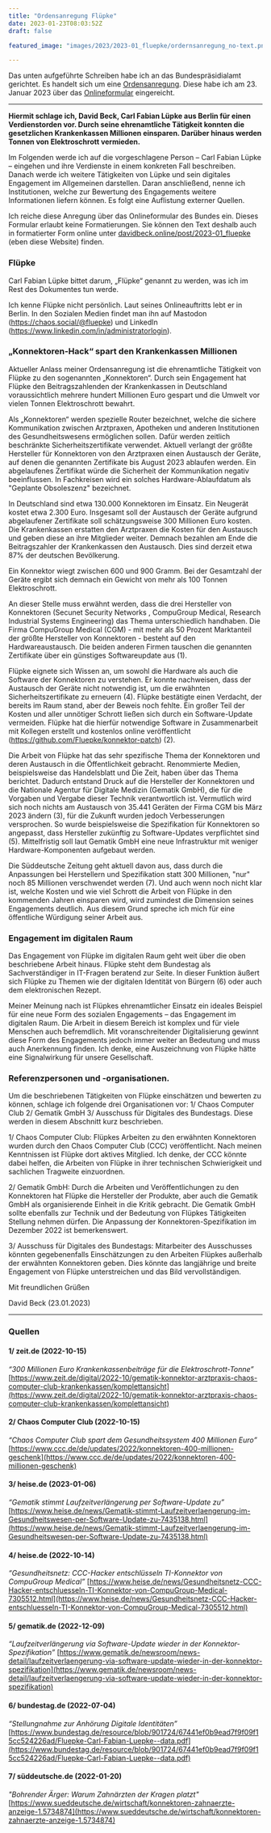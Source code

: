 ```yaml
---
title: "Ordensanregung Flüpke"
date: 2023-01-23T08:03:52Z
draft: false

featured_image: "images/2023/2023-01_fluepke/ordernsanregung_no-text.png"

---
```


Das unten aufgeführte Schreiben habe ich an das Bundespräsidialamt gerichtet. Es handelt sich um eine [Ordensanregung](https://www.bundespraesident.de/DE/Amt-und-Aufgaben/Orden-und-Ehrungen/Verdienstorden/Ordensanregungen/Ordensanregungen-node.html). Diese habe ich am 23. Januar 2023 über das [Onlineformular](https://www.bundespraesident.de/DE/Amt-und-Aufgaben/Orden-und-Ehrungen/Verdienstorden/Ordensanregungen/Ordensanregungen-Formular-node.html) eingereicht.

***

**Hiermit schlage ich, David Beck, Carl Fabian Lüpke aus Berlin für einen Verdienstorden vor. Durch seine ehrenamtliche Tätigkeit konnten die gesetzlichen Krankenkassen Millionen einsparen. Darüber hinaus werden Tonnen von Elektroschrott vermieden.**

Im Folgenden werde ich auf die vorgeschlagene Person – Carl Fabian Lüpke – eingehen und ihre Verdienste in einem konkreten Fall beschreiben. Danach werde ich weitere Tätigkeiten von Lüpke und sein digitales Engagement im Allgemeinen darstellen. Daran anschließend, nenne ich Institutionen, welche zur Bewertung des Engagements weitere Informationen liefern können. Es folgt eine Auflistung externer Quellen.

Ich reiche diese Anregung über das Onlineformular des Bundes ein. Dieses Formular erlaubt keine Formatierungen. Sie können den Text deshalb auch in formatierter Form online unter [davidbeck.online/post/2023-01_fluepke](https://www.davidbeck.online/post/2023-01_fluepke) (eben diese Website) finden.


### Flüpke

Carl Fabian Lüpke bittet darum, „Flüpke“ genannt zu werden, was ich im Rest des Dokumentes tun werde. 

Ich kenne Flüpke nicht persönlich. Laut seines Onlineauftritts lebt er in Berlin. In den Sozialen Medien findet man ihn auf Mastodon (https://chaos.social/@fluepke) und LinkedIn (https://www.linkedin.com/in/administratorlogin).

### „Konnektoren-Hack“ spart den Krankenkassen Millionen

Aktueller Anlass meiner Ordensanregung ist die ehrenamtliche Tätigkeit von Flüpke zu den sogenannten „Konnektoren“. Durch sein Engagement hat Flüpke den Beitragszahlenden der Krankenkassen in Deutschland voraussichtlich mehrere hundert Millionen Euro gespart und die Umwelt vor vielen Tonnen Elektroschrott bewahrt.

Als „Konnektoren“ werden spezielle Router bezeichnet, welche die sichere Kommunikation zwischen Arztpraxen, Apotheken und anderen Institutionen des Gesundheitswesens ermöglichen sollen. Dafür werden zeitlich beschränkte Sicherheitszertifikate verwendet. Aktuell verlangt der größte Hersteller für Konnektoren von den Arztpraxen einen Austausch der Geräte, auf denen die genannten Zertifikate bis August 2023 ablaufen werden. Ein abgelaufenes Zertifikat würde die Sicherheit der Kommunikation negativ beeinflussen. In Fachkreisen wird ein solches Hardware-Ablaufdatum als "Geplante Obsoleszenz" bezeichnet.

In Deutschland sind etwa 130.000 Konnektoren im Einsatz. Ein Neugerät kostet etwa 2.300 Euro. Insgesamt soll der Austausch der Geräte aufgrund abgelaufener Zertifikate soll schätzungsweise 300 Millionen Euro kosten. Die Krankenkassen erstatten den Arztpraxen die Kosten für den Austausch und geben diese an ihre Mitglieder weiter. Demnach bezahlen am Ende die Beitragszahler der Krankenkassen den Austausch. Dies sind derzeit etwa 87% der deutschen Bevölkerung.

Ein Konnektor wiegt zwischen 600 und 900 Gramm. Bei der Gesamtzahl der Geräte ergibt sich demnach ein Gewicht von mehr als 100 Tonnen Elektroschrott.

An dieser Stelle muss erwähnt werden, dass die drei Hersteller von Konnektoren (Secunet Security Networks , CompuGroup Medical, Research Industrial Systems Engineering) das Thema unterschiedlich handhaben. Die Firma CompuGroup Medical (CGM) - mit mehr als 50 Prozent Marktanteil der größte Hersteller von Konnektoren -  besteht auf den Hardwareaustausch. Die beiden anderen Firmen tauschen die genannten Zertifikate über ein günstiges Softwareupdate aus (1).

Flüpke eignete sich Wissen an, um sowohl die Hardware als auch die Software der Konnektoren zu verstehen. Er  konnte nachweisen, dass der Austausch der Geräte nicht notwendig ist, um die erwähnten Sicherheitszertifikate zu erneuern (4). Flüpke bestätigte einen Verdacht, der bereits im Raum stand, aber der Beweis noch fehlte. Ein großer Teil der Kosten und aller unnötiger Schrott ließen sich durch ein Software-Update vermeiden. Flüpke hat die hierfür notwendige Software in Zusammenarbeit mit Kollegen erstellt und kostenlos online veröffentlicht (https://github.com/Fluepke/konnektor-patch) (2).

Die Arbeit von Flüpke hat das sehr spezifische Thema der Konnektoren und deren Austausch in die Öffentlichkeit gebracht. Renommierte Medien, beispielsweise das Handelsblatt und Die Zeit, haben über das Thema berichtet. Dadurch entstand Druck auf die Hersteller der Konnektoren und die Nationale Agentur für Digitale Medizin (Gematik GmbH), die für die Vorgaben und Vergabe dieser Technik verantwortlich ist. Vermutlich wird sich noch nichts am Austausch von 35.441 Geräten der Firma CGM bis März 2023 ändern (3), für die Zukunft wurden jedoch Verbesserungen versprochen. So wurde beispielsweise die Spezifikation für Konnektoren so angepasst, dass Hersteller zukünftig zu Software-Updates verpflichtet sind (5). Mittelfristig soll laut Gematik GmbH eine neue Infrastruktur mit weniger Hardware-Komponenten aufgebaut werden. 

Die Süddeutsche Zeitung geht aktuell davon aus, dass durch die Anpassungen bei Herstellern und Spezifikation statt 300 Millionen, "nur" noch 85 Millionen verschwendet werden (7). Und auch wenn noch nicht klar ist, welche Kosten und wie viel Schrott die Arbeit von Flüpke in den kommenden Jahren einsparen wird, wird zumindest die Dimension seines Engagements deutlich. Aus diesem Grund spreche ich mich für eine öffentliche Würdigung seiner Arbeit aus. 


### Engagement im digitalen Raum

Das Engagement von Flüpke im digitalen Raum geht weit über die oben beschriebene Arbeit hinaus. Flüpke steht dem Bundestag als Sachverständiger in IT-Fragen beratend zur Seite. In dieser Funktion äußert sich Flüpke zu Themen wie der digitalen Identität von Bürgern (6) oder auch dem elektronischen Rezept.

Meiner Meinung nach ist Flüpkes ehrenamtlicher Einsatz ein ideales Beispiel für eine neue Form des sozialen Engagements – das Engagement im digitalen Raum. Die Arbeit in diesem Bereich ist komplex und für viele Menschen auch befremdlich. Mit voranschreitender Digitalisierung gewinnt diese Form des Engagements jedoch immer weiter an Bedeutung  und muss auch Anerkennung finden. Ich denke, eine Auszeichnung von Flüpke hätte eine Signalwirkung für unsere Gesellschaft.

### Referenzpersonen und -organisationen.

Um die beschriebenen Tätigkeiten von Flüpke einschätzen und bewerten zu können, schlage ich folgende drei Organisationen vor: 1/ Chaos Computer Club 2/ Gematik GmbH 3/ Ausschuss für Digitales des Bundestags. Diese werden in diesem Abschnitt kurz beschrieben.

1/ Chaos Computer Club: Flüpkes Arbeiten zu den erwähnten Konnektoren wurden durch den Chaos Computer Club (CCC) veröffentlicht. Nach meinen Kenntnissen ist Flüpke dort aktives Mitglied. Ich denke, der CCC könnte dabei helfen, die Arbeiten von Flüpke in ihrer technischen Schwierigkeit und sachlichen Tragweite einzuordnen.

2/ Gematik GmbH: Durch die Arbeiten und Veröffentlichungen zu den Konnektoren hat Flüpke die Hersteller der Produkte, aber auch die Gematik GmbH als organisierende Einheit in die Kritik gebracht. Die Gematik GmbH sollte ebenfalls zur Technik und der Bedeutung von Flüpkes Tätigkeiten Stellung nehmen dürfen. Die Anpassung der Konnektoren-Spezifikation im Dezember 2022 ist bemerkenswert.

3/ Ausschuss für Digitales des Bundestags: Mitarbeiter des Ausschusses könnten gegebenenfalls Einschätzungen zu den Arbeiten Flüpkes außerhalb der erwähnten Konnektoren geben. Dies könnte das langjährige und breite Engagement von Flüpke unterstreichen und das Bild vervollständigen.



Mit freundlichen Grüßen

David Beck (23.01.2023)


***


### Quellen

#### 1/ zeit.de (2022-10-15)

*“300 Millionen Euro Krankenkassenbeiträge für die Elektroschrott-Tonne”*
[https://www.zeit.de/digital/2022-10/gematik-konnektor-arztpraxis-chaos-computer-club-krankenkassen/komplettansicht](https://www.zeit.de/digital/2022-10/gematik-konnektor-arztpraxis-chaos-computer-club-krankenkassen/komplettansicht)


#### 2/ Chaos Computer Club (2022-10-15)

*“Chaos Computer Club spart dem Gesundheitssystem 400 Millionen Euro”*
[https://www.ccc.de/de/updates/2022/konnektoren-400-millionen-geschenk](https://www.ccc.de/de/updates/2022/konnektoren-400-millionen-geschenk)


#### 3/ heise.de (2023-01-06)

*“Gematik stimmt Laufzeitverlängerung per Software-Update zu”*
[https://www.heise.de/news/Gematik-stimmt-Laufzeitverlaengerung-im-Gesundheitswesen-per-Software-Update-zu-7435138.html](https://www.heise.de/news/Gematik-stimmt-Laufzeitverlaengerung-im-Gesundheitswesen-per-Software-Update-zu-7435138.html)


#### 4/ heise.de (2022-10-14)

*“Gesundheitsnetz: CCC-Hacker entschlüsseln TI-Konnektor​ von CompuGroup Medical”*
[https://www.heise.de/news/Gesundheitsnetz-CCC-Hacker-entschluesseln-TI-Konnektor-von-CompuGroup-Medical-7305512.html](https://www.heise.de/news/Gesundheitsnetz-CCC-Hacker-entschluesseln-TI-Konnektor-von-CompuGroup-Medical-7305512.html)


#### 5/ gematik.de (2022-12-09)

*“Laufzeitverlängerung via Software-Update wieder in der Konnektor-Spezifikation”*
[https://www.gematik.de/newsroom/news-detail/laufzeitverlaengerung-via-software-update-wieder-in-der-konnektor-spezifikation](https://www.gematik.de/newsroom/news-detail/laufzeitverlaengerung-via-software-update-wieder-in-der-konnektor-spezifikation)


#### 6/ bundestag.de (2022-07-04)

*“Stellungnahme zur Anhörung Digitale Identitäten”*
[https://www.bundestag.de/resource/blob/901724/67441ef0b9ead7f9f09f15cc524226ad/Fluepke-Carl-Fabian-Luepke--data.pdf](https://www.bundestag.de/resource/blob/901724/67441ef0b9ead7f9f09f15cc524226ad/Fluepke-Carl-Fabian-Luepke--data.pdf)

#### 7/ süddeutsche.de (2022-01-20)

*"Bohrender Ärger: Warum Zahnärzten der Kragen platzt"*
[https://www.sueddeutsche.de/wirtschaft/konnektoren-zahnaerzte-anzeige-1.5734874](https://www.sueddeutsche.de/wirtschaft/konnektoren-zahnaerzte-anzeige-1.5734874)